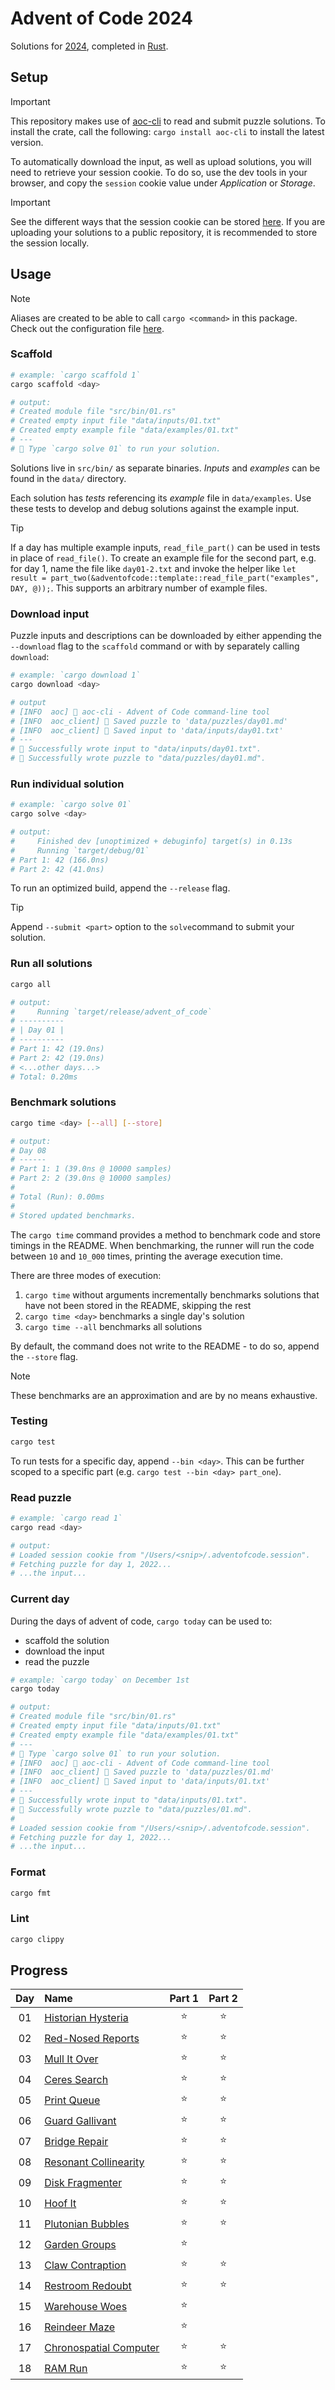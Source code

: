 # Advent of Code 2024

Solutions for [2024](https://adventofcode.com/2024), completed in
[Rust](https://www.rust-lang.org/).

## Setup

> [!IMPORTANT]
> This repository makes use of [aoc-cli](https://github.com/scarvalhojr/aoc-cli) to read
> and submit puzzle solutions. To install the crate, call the following:
> `cargo install aoc-cli` to install the latest version.

To automatically download the input, as well as upload solutions, you will need to
retrieve your session cookie. To do so, use the dev tools in your browser, and copy the
`session` cookie value under _Application_ or _Storage_.

> [!IMPORTANT]
> See the different ways that the session cookie can be stored
> [here](https://github.com/scarvalhojr/aoc-cli/tree/main?tab=readme-ov-file#session-cookie-).
> If you are uploading your solutions to a public repository, it is recommended to store
> the session locally.

## Usage

> [!NOTE]
> Aliases are created to be able to call `cargo <command>` in this package. Check out
> the configuration file [here](./.cargo/config.toml).

### Scaffold

```sh
# example: `cargo scaffold 1`
cargo scaffold <day>

# output:
# Created module file "src/bin/01.rs"
# Created empty input file "data/inputs/01.txt"
# Created empty example file "data/examples/01.txt"
# ---
# 🎄 Type `cargo solve 01` to run your solution.
```

Solutions live in `src/bin/` as separate binaries.
_Inputs_ and _examples_ can be found in the `data/` directory.

Each solution has _tests_ referencing its _example_ file in `data/examples`. Use these
tests to develop and debug solutions against the example input.

> [!TIP]
> If a day has multiple example inputs, `read_file_part()` can be used in tests in place
> of `read_file()`. To create an example file for the second part, e.g. for day 1,
> name the file like `day01-2.txt` and invoke the helper like
> `let result = part_two(&adventofcode::template::read_file_part("examples", DAY, @));`.
> This supports an arbitrary number of example files.

### Download input

Puzzle inputs and descriptions can be downloaded by either appending the `--download`
flag to the `scaffold` command or with by separately calling `download`:

```sh
# example: `cargo download 1`
cargo download <day>

# output
# [INFO  aoc] 🎄 aoc-cli - Advent of Code command-line tool
# [INFO  aoc_client] 🎅 Saved puzzle to 'data/puzzles/day01.md'
# [INFO  aoc_client] 🎅 Saved input to 'data/inputs/day01.txt'
# ---
# 🎄 Successfully wrote input to "data/inputs/day01.txt".
# 🎄 Successfully wrote puzzle to "data/puzzles/day01.md".
```

### Run individual solution

```sh
# example: `cargo solve 01`
cargo solve <day>

# output:
#     Finished dev [unoptimized + debuginfo] target(s) in 0.13s
#     Running `target/debug/01`
# Part 1: 42 (166.0ns)
# Part 2: 42 (41.0ns)
```

To run an optimized build, append the `--release` flag.

> [!TIP]
> Append `--submit <part>` option to the `solve`command to submit your solution.

### Run all solutions

```sh
cargo all

# output:
#     Running `target/release/advent_of_code`
# ----------
# | Day 01 |
# ----------
# Part 1: 42 (19.0ns)
# Part 2: 42 (19.0ns)
# <...other days...>
# Total: 0.20ms
```

### Benchmark solutions

```sh
cargo time <day> [--all] [--store]

# output:
# Day 08
# ------
# Part 1: 1 (39.0ns @ 10000 samples)
# Part 2: 2 (39.0ns @ 10000 samples)
#
# Total (Run): 0.00ms
#
# Stored updated benchmarks.
```

The `cargo time` command provides a method to benchmark code and store timings in the
README. When benchmarking, the runner will run the code between `10` and `10_000` times,
printing the average execution time.

There are three modes of execution:

1. `cargo time` without arguments incrementally benchmarks solutions that have not been
   stored in the README, skipping the rest
2. `cargo time <day>` benchmarks a single day's solution
3. `cargo time --all` benchmarks all solutions

By default, the command does not write to the README - to do so, append the `--store`
flag.

> [!NOTE]
> These benchmarks are an approximation and are by no means exhaustive.

### Testing

```sh
cargo test
```

To run tests for a specific day, append `--bin <day>`. This can be further scoped to a
specific part (e.g. `cargo test --bin <day> part_one`).

### Read puzzle

```sh
# example: `cargo read 1`
cargo read <day>

# output:
# Loaded session cookie from "/Users/<snip>/.adventofcode.session".
# Fetching puzzle for day 1, 2022...
# ...the input...
```

### Current day

During the days of advent of code, `cargo today` can be used to:

- scaffold the solution
- download the input
- read the puzzle

```sh
# example: `cargo today` on December 1st
cargo today

# output:
# Created module file "src/bin/01.rs"
# Created empty input file "data/inputs/01.txt"
# Created empty example file "data/examples/01.txt"
# ---
# 🎄 Type `cargo solve 01` to run your solution.
# [INFO  aoc] 🎄 aoc-cli - Advent of Code command-line tool
# [INFO  aoc_client] 🎅 Saved puzzle to 'data/puzzles/01.md'
# [INFO  aoc_client] 🎅 Saved input to 'data/inputs/01.txt'
# ---
# 🎄 Successfully wrote input to "data/inputs/01.txt".
# 🎄 Successfully wrote puzzle to "data/puzzles/01.md".
#
# Loaded session cookie from "/Users/<snip>/.adventofcode.session".
# Fetching puzzle for day 1, 2022...
# ...the input...
```

### Format

```sh
cargo fmt
```

### Lint

```sh
cargo clippy
```

## Progress

<!-- :star: -->

| Day | Name                                                           | Part 1 | Part 2 |
| :-: | :------------------------------------------------------------- | :----: | :----: |
| 01  | [Historian Hysteria](https://adventofcode.com/2024/day/1)      | :star: | :star: |
| 02  | [Red-Nosed Reports](https://adventofcode.com/2024/day/2)       | :star: | :star: |
| 03  | [Mull It Over](https://adventofcode.com/2024/day/3)            | :star: | :star: |
| 04  | [Ceres Search](https://adventofcode.com/2024/day/4)            | :star: | :star: |
| 05  | [Print Queue](https://adventofcode.com/2024/day/5)             | :star: | :star: |
| 06  | [Guard Gallivant](https://adventofcode.com/2024/day/6)         | :star: | :star: |
| 07  | [Bridge Repair](https://adventofcode.com/2024/day/7)           | :star: | :star: |
| 08  | [Resonant Collinearity](https://adventofcode.com/2024/day/8)   | :star: | :star: |
| 09  | [Disk Fragmenter](https://adventofcode.com/2024/day/9)         | :star: | :star: |
| 10  | [Hoof It](https://adventofcode.com/2024/day/10)                | :star: | :star: |
| 11  | [Plutonian Bubbles](https://adventofcode.com/2024/day/11)      | :star: | :star: |
| 12  | [Garden Groups](https://adventofcode.com/2024/day/12)          | :star: |        |
| 13  | [Claw Contraption](https://adventofcode.com/2024/day/13)       | :star: | :star: |
| 14  | [Restroom Redoubt](https://adventofcode.com/2024/day/14)       | :star: | :star: |
| 15  | [Warehouse Woes](https://adventofcode.com/2024/day/15)         | :star: |        |
| 16  | [Reindeer Maze](https://adventofcode.com/2024/day/16)          | :star: |        |
| 17  | [Chronospatial Computer](https://adventofcode.com/2024/day/17) | :star: | :star: |
| 18  | [RAM Run](https://adventofcode.com/2024/day/18)                | :star: | :star: |
